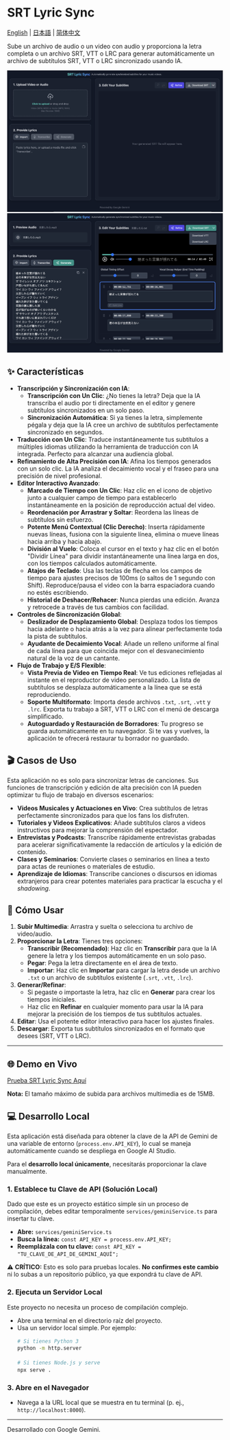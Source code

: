 # SRT Lyric Sync

[English](./README.md) | [日本語](./README.ja.md) | [简体中文](./README.zh-CN.md)

Sube un archivo de audio o un video con audio y proporciona la letra completa o un archivo SRT, VTT o LRC para generar automáticamente un archivo de subtítulos SRT, VTT o LRC sincronizado usando IA.

![SRT Lyric Sync - Interfaz Principal](https://raw.githubusercontent.com/atommy1966/SRT-Lyric-Sync-assets/main/2025-09-14%209.32.26.png)
![SRT Lyric Sync - Vista del Editor](https://raw.githubusercontent.com/atommy1966/SRT-Lyric-Sync-assets/main/2025-09-14%209.33.37.png)

## ✨ Características

*   **Transcripción y Sincronización con IA**:
    *   **Transcripción con Un Clic**: ¿No tienes la letra? Deja que la IA transcriba el audio por ti directamente en el editor y genere subtítulos sincronizados en un solo paso.
    *   **Sincronización Automática**: Si ya tienes la letra, simplemente pégala y deja que la IA cree un archivo de subtítulos perfectamente sincronizado en segundos.
*   **Traducción con Un Clic**: Traduce instantáneamente tus subtítulos a múltiples idiomas utilizando la herramienta de traducción con IA integrada. Perfecto para alcanzar una audiencia global.
*   **Refinamiento de Alta Precisión con IA**: Afina los tiempos generados con un solo clic. La IA analiza el decaimiento vocal y el fraseo para una precisión de nivel profesional.
*   **Editor Interactivo Avanzado**:
    *   **Marcado de Tiempo con Un Clic**: Haz clic en el icono de objetivo junto a cualquier campo de tiempo para establecerlo instantáneamente en la posición de reproducción actual del video.
    *   **Reordenación por Arrastrar y Soltar**: Reordena las líneas de subtítulos sin esfuerzo.
    *   **Potente Menú Contextual (Clic Derecho)**: Inserta rápidamente nuevas líneas, fusiona con la siguiente línea, elimina o mueve líneas hacia arriba y hacia abajo.
    *   **División al Vuelo**: Coloca el cursor en el texto y haz clic en el botón "Dividir Línea" para dividir instantáneamente una línea larga en dos, con los tiempos calculados automáticamente.
    *   **Atajos de Teclado**: Usa las teclas de flecha en los campos de tiempo para ajustes precisos de 100ms (o saltos de 1 segundo con Shift). Reproduce/pausa el video con la barra espaciadora cuando no estés escribiendo.
    *   **Historial de Deshacer/Rehacer**: Nunca pierdas una edición. Avanza y retrocede a través de tus cambios con facilidad.
*   **Controles de Sincronización Global**:
    *   **Deslizador de Desplazamiento Global**: Desplaza todos los tiempos hacia adelante o hacia atrás a la vez para alinear perfectamente toda la pista de subtítulos.
    *   **Ayudante de Decaimiento Vocal**: Añade un relleno uniforme al final de cada línea para que coincida mejor con el desvanecimiento natural de la voz de un cantante.
*   **Flujo de Trabajo y E/S Flexible**:
    *   **Vista Previa de Video en Tiempo Real**: Ve tus ediciones reflejadas al instante en el reproductor de video personalizado. La lista de subtítulos se desplaza automáticamente a la línea que se está reproduciendo.
    *   **Soporte Multiformato**: Importa desde archivos `.txt`, `.srt`, `.vtt` y `.lrc`. Exporta tu trabajo a SRT, VTT o LRC con el menú de descarga simplificado.
    *   **Autoguardado y Restauración de Borradores**: Tu progreso se guarda automáticamente en tu navegador. Si te vas y vuelves, la aplicación te ofrecerá restaurar tu borrador no guardado.

## 🎬 Casos de Uso

Esta aplicación no es solo para sincronizar letras de canciones. Sus funciones de transcripción y edición de alta precisión con IA pueden optimizar tu flujo de trabajo en diversos escenarios:

*   **Videos Musicales y Actuaciones en Vivo**: Crea subtítulos de letras perfectamente sincronizados para que los fans los disfruten.
*   **Tutoriales y Videos Explicativos**: Añade subtítulos claros a videos instructivos para mejorar la comprensión del espectador.
*   **Entrevistas y Podcasts**: Transcribe rápidamente entrevistas grabadas para acelerar significativamente la redacción de artículos y la edición de contenido.
*   **Clases y Seminarios**: Convierte clases o seminarios en línea a texto para actas de reuniones o materiales de estudio.
*   **Aprendizaje de Idiomas**: Transcribe canciones o discursos en idiomas extranjeros para crear potentes materiales para practicar la escucha y el *shadowing*.

## 🚀 Cómo Usar

1.  **Subir Multimedia**: Arrastra y suelta o selecciona tu archivo de video/audio.
2.  **Proporcionar la Letra**: Tienes tres opciones:
    *   **Transcribir (Recomendado)**: Haz clic en **Transcribir** para que la IA genere la letra y los tiempos automáticamente en un solo paso.
    *   **Pegar**: Pega la letra directamente en el área de texto.
    *   **Importar**: Haz clic en **Importar** para cargar la letra desde un archivo `.txt` o un archivo de subtítulos existente (`.srt`, `.vtt`, `.lrc`).
3.  **Generar/Refinar**:
    *   Si pegaste o importaste la letra, haz clic en **Generar** para crear los tiempos iniciales.
    *   Haz clic en **Refinar** en cualquier momento para usar la IA para mejorar la precisión de los tiempos de tus subtítulos actuales.
4.  **Editar**: Usa el potente editor interactivo para hacer los ajustes finales.
5.  **Descargar**: Exporta tus subtítulos sincronizados en el formato que desees (SRT, VTT o LRC).

---

## 🌐 Demo en Vivo

[Prueba SRT Lyric Sync Aquí](https://srt-lyric-sync-369376059789.us-west1.run.app/)

**Nota:** El tamaño máximo de subida para archivos multimedia es de 15MB.

## 💻 Desarrollo Local

Esta aplicación está diseñada para obtener la clave de la API de Gemini de una variable de entorno (`process.env.API_KEY`), lo cual se maneja automáticamente cuando se despliega en Google AI Studio.

Para el **desarrollo local únicamente**, necesitarás proporcionar la clave manualmente.

### 1. Establece tu Clave de API (Solución Local)
Dado que este es un proyecto estático simple sin un proceso de compilación, debes editar temporalmente `services/geminiService.ts` para insertar tu clave.

- **Abre:** `services/geminiService.ts`
- **Busca la línea:** `const API_KEY = process.env.API_KEY;`
- **Reemplázala con tu clave:** `const API_KEY = "TU_CLAVE_DE_API_DE_GEMINI_AQUÍ";`

⚠️ **CRÍTICO:** Esto es solo para pruebas locales. **No confirmes este cambio** ni lo subas a un repositorio público, ya que expondrá tu clave de API.

### 2. Ejecuta un Servidor Local
Este proyecto no necesita un proceso de compilación complejo.
- Abre una terminal en el directorio raíz del proyecto.
- Usa un servidor local simple. Por ejemplo:
  ```bash
  # Si tienes Python 3
  python -m http.server

  # Si tienes Node.js y serve
  npx serve .
  ```

### 3. Abre en el Navegador
- Navega a la URL local que se muestra en tu terminal (p. ej., `http://localhost:8000`).

---

Desarrollado con Google Gemini.